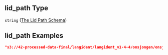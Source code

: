 ## lid\_path Type

`string` ([The Lid Path Schema](lingproc-properties-the-lid-path-schema.md))

## lid\_path Examples

```json
"s3://42-processed-data-final/langident/langident_v1-4-4/onsjongen/onsjongen-1951.jsonl.bz2"
```
